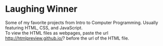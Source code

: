 # Laughing Winner
Some of my favorite projects from Intro to Computer Programming. Usually featuring HTML, CSS, and JavaScript. </br>
To view the HTML files as webpages, paste the url http://htmlpreview.github.io/? before the url of the HTML file.</br>
